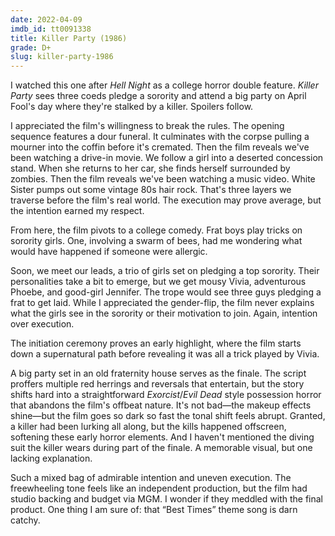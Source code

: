 ```yaml
---
date: 2022-04-09
imdb_id: tt0091338
title: Killer Party (1986)
grade: D+
slug: killer-party-1986
---
```


I watched this one after <span data-imdb-id="tt0082511">_Hell Night_</span> as a college horror double feature. _Killer Party_ sees three coeds pledge a sorority and attend a big party on April Fool's day where they're stalked by a killer. Spoilers follow.

<!-- end -->

I appreciated the film's willingness to break the rules. The opening sequence features a dour funeral. It culminates with the corpse pulling a mourner into the coffin before it's cremated. Then the film reveals we've been watching a drive-in movie. We follow a girl into a deserted concession stand. When she returns to her car, she finds herself surrounded by zombies. Then the film reveals we've been watching a music video. White Sister pumps out some vintage 80s hair rock. That's three layers we traverse before the film's real world. The execution may prove average, but the intention earned my respect.

From here, the film pivots to a college comedy. Frat boys play tricks on sorority girls. One, involving a swarm of bees, had me wondering what would have happened if someone were allergic.

Soon, we meet our leads, a trio of girls set on pledging a top sorority. Their personalities take a bit to emerge, but we get mousy Vivia, adventurous Phoebe, and good-girl Jennifer. The trope would see three guys pledging a frat to get laid. While I appreciated the gender-flip, the film never explains what the girls see in the sorority or their motivation to join. Again, intention over execution.

The initiation ceremony proves an early highlight, where the film starts down a supernatural path before revealing it was all a trick played by Vivia.

A big party set in an old fraternity house serves as the finale. The script proffers multiple red herrings and reversals that entertain, but the story shifts hard into a straightforward <span data-imdb-id="tt0070047">_Exorcist_</span>/<span data-imdb-id="tt0083907">_Evil Dead_</span> style possession horror that abandons the film's offbeat nature. It's not bad—the makeup effects shine—but the film goes so dark so fast the tonal shift feels abrupt. Granted, a killer had been lurking all along, but the kills happened offscreen, softening these early horror elements. And I haven't mentioned the diving suit the killer wears during part of the finale. A memorable visual, but one lacking explanation.

Such a mixed bag of admirable intention and uneven execution. The freewheeling tone feels like an independent production, but the film had studio backing and budget via MGM. I wonder if they meddled with the final product. One thing I am sure of: that “Best Times” theme song is darn catchy.